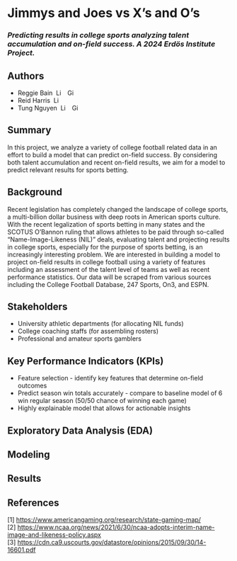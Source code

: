 # Jimmys and Joes vs X’s and O’s
### *Predicting results in college sports analyzing talent accumulation and on-field success. A 2024 Erdös Institute Project.*
## Authors 
- Reggie Bain &nbsp;<a href="https://www.linkedin.com/in/reggiebain/"><img src="https://upload.wikimedia.org/wikipedia/commons/c/ca/LinkedIn_logo_initials.png" alt="LinkedIn" style="height: 1em; width:auto;"/></a> &nbsp; <a href="https://github.com/reggiebain"> <img src="https://upload.wikimedia.org/wikipedia/commons/9/91/Octicons-mark-github.svg" alt="GitHub" style="height: 1em; width: auto;"/></a>
- Reid Harris &nbsp;<a href="https://www.linkedin.com/in/reid-harris-71233a1b0/"><img src="https://upload.wikimedia.org/wikipedia/commons/c/ca/LinkedIn_logo_initials.png" alt="LinkedIn" style="height: 1em; width:auto;"/></a> &nbsp;
- Tung Nguyen &nbsp;<a href="https://www.linkedin.com/in/tungprime/"><img src="https://upload.wikimedia.org/wikipedia/commons/c/ca/LinkedIn_logo_initials.png" alt="LinkedIn" style="height: 1em; width:auto;"/></a> &nbsp; <a href="https://github.com/tungprime"> <img src="https://upload.wikimedia.org/wikipedia/commons/9/91/Octicons-mark-github.svg" alt="GitHub" style="height: 1em; width: auto;"/></a> 
## Summary
In this project, we analyze a variety of college football related data in an effort to build a model that can predict on-field success. By considering both talent accumulation and recent on-field results, we aim for a model to predict relevant results for sports betting.
## Background
Recent legislation has completely changed the landscape of college sports, a multi-billion dollar business with deep roots in American sports culture. With the recent legalization of sports betting in many states and the SCOTUS O’Bannon ruling that allows athletes to be paid through so-called “Name-Image-Likeness (NIL)” deals, evaluating talent and projecting results in college sports, especially for the purpose of sports betting, is an increasingly interesting problem. We are interested in building a model to project on-field results in college football using a variety of features including an assessment of the talent level of teams as well as recent performance statistics. Our data will be scraped from various sources including the College Football Database, 247 Sports, On3, and ESPN.
## Stakeholders
- University athletic departments (for allocating NIL funds)
- College coaching staffs (for assembling rosters)
- Professional and amateur sports gamblers
## Key Performance Indicators (KPIs)
- Feature selection - identify key features that determine on-field outcomes
- Predict season win totals accurately - compare to baseline model of 6 win regular season (50/50 chance of winning each game)
- Highly explainable model that allows for actionable insights
## Exploratory Data Analysis (EDA)
## Modeling
## Results
## References
[1] https://www.americangaming.org/research/state-gaming-map/ <br>
[2] https://www.ncaa.org/news/2021/6/30/ncaa-adopts-interim-name-image-and-likeness-policy.aspx <br>
[3] https://cdn.ca9.uscourts.gov/datastore/opinions/2015/09/30/14-16601.pdf <br>
